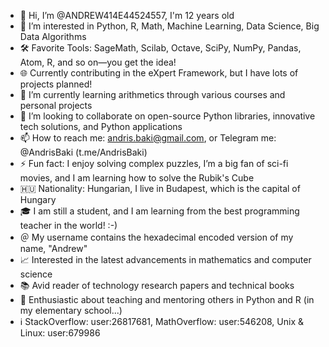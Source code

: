 - 👋 Hi, I’m @ANDREW414E44524557, I'm 12 years old
- 👀 I’m interested in Python, R, Math, Machine Learning, Data Science, Big Data Algorithms
- 🛠️ Favorite Tools: SageMath, Scilab, Octave, SciPy, NumPy, Pandas, Atom, R, and so on—you get the idea!
- 🌐 Currently contributing in the eXpert Framework, but I have lots of projects planned!
- 🌱 I’m currently learning arithmetics through various courses and personal projects
- 💞️ I’m looking to collaborate on open-source Python libraries, innovative tech solutions, and Python applications
- 📫 How to reach me: andris.baki@gmail.com, or Telegram me: @AndrisBaki (t.me/AndrisBaki)
- ⚡ Fun fact: I enjoy solving complex puzzles, I’m a big fan of sci-fi movies, and I am learning how to solve the Rubik's Cube
- 🇭🇺 Nationality: Hungarian, I live in Budapest, which is the capital of Hungary
- 🎓 I am still a student, and I am learning from the best programming teacher in the world! :-)
- ＠ My username contains the hexadecimal encoded version of my name, "Andrew"
- 📈 Interested in the latest advancements in mathematics and computer science
- 📚 Avid reader of technology research papers and technical books
- 🌟 Enthusiastic about teaching and mentoring others in Python and R (in my elementary school...)
- ℹ️ StackOverflow: user:26817681, MathOverflow: user:546208, Unix & Linux: user:679986
